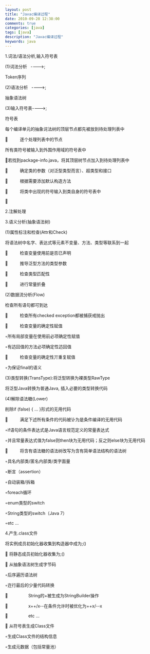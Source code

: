 ```yaml
---
layout: post
title: "Javac编译过程"
date: 2010-09-28 12:38:00 
comments: true
categories: [java]
tags: [java]
description: "Javac编译过程"
keywords: java
---
```



 
 
 
 
 
  
   1.词法/语法分析,输入符号表
  
 
 
  (1)词法分析   ---->;
  
   Token序列
  
 
 
  (2)语法分析   ---->;
  
   抽象语法树
  
 
 
  (3)输入符号表---->;
  
   符号表
  
 
 
  每个编译单元的抽象诧法树的顶层节点都先被放到待处理列表中
  
            逐个处理列表中的节点
 
 
  所有类符号被输入到外围作用域的符号表中
  
  若找到package-info.java，将其顶层树节点加入到待处理列表中
  
            确定类的参数（对泛型类型而言）、超类型和接口
  
            根据需要添加默认构造方法
  
            将类中出现的符号输入到类自身的符号表中
  
  
 
 
  
   2.注解处理
  
 
 
 
 
  
   3.语义分析(抽象语法树)
  
 
 
  (1)属性标注和检查(Attr和Check)
 
 
  将语法树中名字、表达式等元素不变量、方法、类型等联系到一起
  
            检查变量使用前是否已声明
  
            推导泛型方法的类型参数
  
            检查类型匹配性
  
            进行常量折叠
 
 
  (2)数据流分析(Flow)
 
 
  检查所有语句都可到达
  
            检查所有checked exception都被捕获戒抛出
  
            检查变量的确定性赋值
  
  ◦所有局部变量在使用前必项确定性赋值
  
  ◦有迒回值的方法必项确定性迒回值
  
            检查变量的确定性丌重复赋值
  
  ◦为保证final的语义
 
 
  (3)类型转换(TransType):将泛型转换为裸类型RawType
 
 
  将泛型Java转换为普通Java, 插入必要的类型转换代码
 
 
  (4)解除语法糖(Lower)
 
 
  削除if (false) { … }形式的无用代码
  
            满足下述所有条件的代码被讣为是条件编译的无用代码
  
  ◦if语句的条件表达式是Java语言规范定义的常量表达式
  
  ◦并且常量表达式值为false则then块为无用代码；反之则else块为无用代码
  
            将含有语法糖的语法树改写为含有简单语法结构的语法树
  
  ◦具名内部类/匿名内部类/类字面量
  
  ◦断言（assertion）
  
  ◦自动装箱/拆箱
  
  ◦foreach循环
  
  ◦enum类型的switch
  
  ◦String类型的switch（Java 7）
  
  ◦etc …
 
 
  
   4.产生.class文件
  
 
 
  将实例成员初始化器收集到构造器中成为<init>;()
  
   将静态成员初始化器收集为<clinit>;()
  
   从抽象语法树生成字节码
  
  ◦后序遍历语法树
  
  ◦迕行最后的少量代码转换
  
                   String的+被生成为StringBuilder操作
  
                   x++/x--在条件允许时被优化为++x/--x
  
                   etc …
  
   从符号表生成Class文件
  
  ◦生成Class文件的结构信息
  
  ◦生成元数据（包括常量池）
 
 
 


